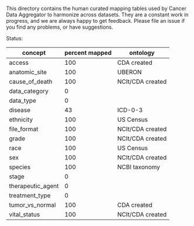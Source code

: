 This directory contains the human curated mapping tables used by Cancer Data Aggregator to harmonize across datasets. They are a constant work in progress, and we are always happy to get feedback. Please file an issue if you find any problems, or have suggestions.

Status:


|concept |percent mapped|ontology|
|--------|--------------|--------|
|access|100|CDA created|
|anatomic_site|100|UBERON|
|cause_of_death|100|NCIt/CDA created|
|data_category|0||
|data_type|0||
|disease|43|ICD-0-3|
|ethnicity|100|US Census |
|file_format|100|NCIt/CDA created|
|grade|100|NCIt/CDA created|
|race|100|US Census|
|sex|100|NCIt/CDA created|
|species|100|NCBI taxonomy|
|stage|0||
|therapeutic_agent|0||
|treatment_type|0||
|tumor_vs_normal|100|CDA created|
|vital_status|100|NCIt/CDA created|

